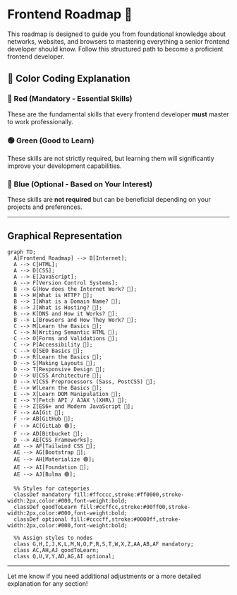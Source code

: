 # Frontend Roadmap 🚀

This roadmap is designed to guide you from foundational knowledge about networks, websites, and browsers to mastering everything a senior frontend developer should know. Follow this structured path to become a proficient frontend developer.

## **🎨 Color Coding Explanation**

### **🔴 Red (Mandatory - Essential Skills)**
These are the fundamental skills that every frontend developer **must** master to work professionally.

### **🟢 Green (Good to Learn)**
These skills are not strictly required, but learning them will significantly improve your development capabilities.

### **🔵 Blue (Optional - Based on Your Interest)**
These skills are **not required** but can be beneficial depending on your projects and preferences.

---

## **Graphical Representation**

```mermaid
graph TD;
  A[Frontend Roadmap] --> B[Internet];
  A --> C[HTML];
  A --> D[CSS];
  A --> E[JavaScript];
  A --> F[Version Control Systems];
  B --> G[How does the Internet Work? 🔴];
  B --> H[What is HTTP? 🔴];
  B --> I[What is a Domain Name? 🔴];
  B --> J[What is Hosting? 🔴];
  B --> K[DNS and How it Works? 🔴];
  B --> L[Browsers and How They Work? 🔴];
  C --> M[Learn the Basics 🔴];
  C --> N[Writing Semantic HTML 🔴];
  C --> O[Forms and Validations 🔴];
  C --> P[Accessibility 🔴];
  C --> Q[SEO Basics 🔵];
  D --> R[Learn the Basics 🔴];
  D --> S[Making Layouts 🔴];
  D --> T[Responsive Design 🔴];
  D --> U[CSS Architecture 🔵];
  D --> V[CSS Preprocessors (Sass, PostCSS) 🔵];
  E --> W[Learn the Basics 🔴];
  E --> X[Learn DOM Manipulation 🔴];
  E --> Y[Fetch API / AJAX \(XHR\) 🔵];
  E --> Z[ES6+ and Modern JavaScript 🔴];
  F --> AA[Git 🔴];
  F --> AB[GitHub 🔴];
  F --> AC[GitLab 🟢];
  F --> AD[Bitbucket 🔵];
  D --> AE[CSS Frameworks];
  AE --> AF[Tailwind CSS 🔴];
  AE --> AG[Bootstrap 🔵];
  AE --> AH[Materialize 🟢];
  AE --> AI[Foundation 🔵];
  AE --> AJ[Bulma 🟢];

  %% Styles for categories
  classDef mandatory fill:#ffcccc,stroke:#ff0000,stroke-width:2px,color:#000,font-weight:bold;
  classDef goodToLearn fill:#ccffcc,stroke:#00ff00,stroke-width:2px,color:#000,font-weight:bold;
  classDef optional fill:#ccccff,stroke:#0000ff,stroke-width:2px,color:#000,font-weight:bold;

  %% Assign styles to nodes
  class G,H,I,J,K,L,M,N,O,P,R,S,T,W,X,Z,AA,AB,AF mandatory;
  class AC,AH,AJ goodToLearn;
  class Q,U,V,Y,AD,AG,AI optional;
```

---

Let me know if you need additional adjustments or a more detailed explanation for any section!

